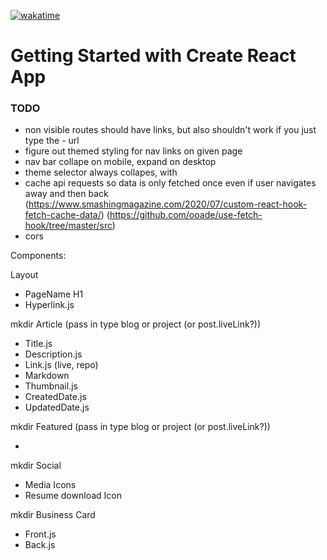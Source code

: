 [![wakatime](https://wakatime.com/badge/github/irackson/PersonalFrontend.svg)](https://wakatime.com/badge/github/irackson/PersonalFrontend)

# Getting Started with Create React App

### TODO

-   non visible routes should have links, but also shouldn't work if you just type the - url
-   figure out themed styling for nav links on given page
-   nav bar collape on mobile, expand on desktop
-   theme selector always collapes, with
-   cache api requests so data is only fetched once even if user navigates away and then back (<https://www.smashingmagazine.com/2020/07/custom-react-hook-fetch-cache-data/>) (<https://github.com/ooade/use-fetch-hook/tree/master/src>)
-   cors

Components:

Layout

-   PageName H1
-   Hyperlink.js

mkdir Article (pass in type blog or project (or post.liveLink?))

-   Title.js
-   Description.js
-   Link.js (live, repo)
-   Markdown
-   Thumbnail.js
-   CreatedDate.js
-   UpdatedDate.js

mkdir Featured (pass in type blog or project (or post.liveLink?))

-

mkdir Social

-   Media Icons
-   Resume download Icon

mkdir Business Card

-   Front.js
-   Back.js
